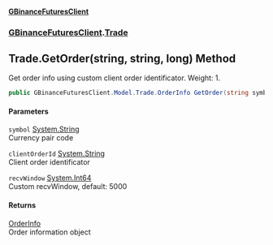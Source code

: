#### [GBinanceFuturesClient](./index.md 'index')
### [GBinanceFuturesClient](./GBinanceFuturesClient.md 'GBinanceFuturesClient').[Trade](./GBinanceFuturesClient-Trade.md 'GBinanceFuturesClient.Trade')
## Trade.GetOrder(string, string, long) Method
Get order info using custom client order identificator. Weight: 1.  
```csharp
public GBinanceFuturesClient.Model.Trade.OrderInfo GetOrder(string symbol, string clientOrderId, long recvWindow=5000L);
```
#### Parameters
<a name='GBinanceFuturesClient-Trade-GetOrder(string_string_long)-symbol'></a>
`symbol` [System.String](https://docs.microsoft.com/en-us/dotnet/api/System.String 'System.String')  
Currency pair code  
  
<a name='GBinanceFuturesClient-Trade-GetOrder(string_string_long)-clientOrderId'></a>
`clientOrderId` [System.String](https://docs.microsoft.com/en-us/dotnet/api/System.String 'System.String')  
Client order identificator  
  
<a name='GBinanceFuturesClient-Trade-GetOrder(string_string_long)-recvWindow'></a>
`recvWindow` [System.Int64](https://docs.microsoft.com/en-us/dotnet/api/System.Int64 'System.Int64')  
Custom recvWindow, default: 5000  
  
#### Returns
[OrderInfo](./GBinanceFuturesClient-Model-Trade-OrderInfo.md 'GBinanceFuturesClient.Model.Trade.OrderInfo')  
Order information object  
